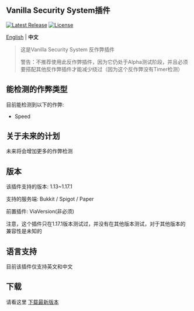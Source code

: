 Vanilla Security System插件
--------
[![Latest Release](https://img.shields.io/github/v/release/3cxc/VSS)](https://github.com/3cxc/VSS)
[![License](https://img.shields.io/github/license/3cxc/VSS.svg)](https://github.com/3cxc/VSS/blob/master/LICENSE)

[English](https://github.com/3cxc/VSS/blob/master/README.md) | **中文**

> 这是Vanilla Security System 反作弊插件
> 
> 警告：不推荐使用此反作弊插件，因为它仍处于Alpha测试阶段，并且必须要搭配其他反作弊插件才能减少绕过（因为这个反作弊没有Timer检测）

## 能检测的作弊类型

目前能检测到以下的作弊:

- Speed

## 关于未来的计划

未来将会增加更多的作弊检测

## 版本

该插件支持的版本: 1.13~1.17.1

支持的服务端: Bukkit / Spigot / Paper 

前置插件: ViaVersion(非必须)

注意，这个插件只在1.17.1版本测试过，并没有在其他版本测试，对于其他版本的兼容性是未知的
## 语言支持

目前该插件仅支持英文和中文

## 下载

请看这里 [下载最新版本](https://ithub.com/3cxc/VSS/blob/master/Download.md)
